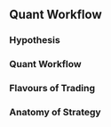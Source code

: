 ## Quant Workflow



### Hypothesis




### Quant Workflow




### Flavours of Trading




### Anatomy of Strategy



